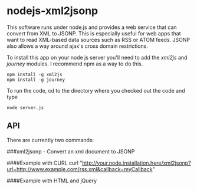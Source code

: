 nodejs-xml2jsonp
================

This software runs under node.js and provides a web service that can convert from XML to JSONP. This is especially
useful for web apps that want to read XML-based data sources such as RSS or ATOM feeds. JSONP also allows a way around
ajax's cross domain restrictions.

To install this app on your node js server you'll need to add the _xml2js_ and _journey_ modules. I recommend npm as
a way to do this.

    npm install -g xml2js
    npm install -g journey

To run the code, cd to the directory where you checked out the code and type

    node server.js


API
---

There are currently two commands:

###xml2jsonp - Convert an xml document to JSONP

####Example with CURL
    curl "http://your.node.installation.here/xml2jsonp?url=http://www.example.com/rss.xml&callback=myCallback"

####Example with HTML and jQuery
    <!DOCTYPE html>
    <html>
    <head>
    <script type="text/javascript" src="http://ajax.googleapis.com/ajax/libs/jquery/1.6.2/jquery.min.js"></script>
    <script type="text/javascript">

        // This is the example XML file..
        var url = "http://www.example.com/rss.xml";

        $("document").ready(function() {
            $.getJSON(
                    "http://your.node.installation.here/xml2jsonp?callback=?&url=" + url,
                    function(data) {
                        alert(JSON.stringify(data, null, 4));
                    }
            );
        });
    </script>
    </head>
    <body>
    </body>
    </html>

###json2jsonp - Convert a JSON document to JSONP (handy for getting around cross-domain restrictions)

####Example with CURL
    curl "http://your.node.installation.here/json2jsonp?url=http://www.example.com/doc.json&callback=myCallback"

####Example with HTML and jQuery
    <!DOCTYPE html>
    <html>
    <head>
    <script type="text/javascript" src="http://ajax.googleapis.com/ajax/libs/jquery/1.6.2/jquery.min.js"></script>
    <script type="text/javascript">

        // This is the example JSON file..
        var url = "http://www.example.com/doc.json";

        $("document").ready(function() {
            $.getJSON(
                    "http://your.node.installation.here/json2jsonp?callback=?&url=" + url,
                    function(data) {
                        alert(JSON.stringify(data, null, 4));
                    }
            );
        });
    </script>
    </head>
    <body>
    </body>
    </html>
Licence
-------

 Copyright (C) 2011 Ben Clayton www.calvium.com

 Permission is hereby granted, free of charge, to any person obtaining a copy
 of this software and associated documentation files (the "Software"), to deal
 in the Software without restriction, including without limitation the rights
 to use, copy, modify, merge, publish, distribute, sublicense, and/or sell
 copies of the Software, and to permit persons to whom the Software is
 furnished to do so, subject to the following conditions:

 The above copyright notice and this permission notice shall be included in
 all copies or substantial portions of the Software.

 THE SOFTWARE IS PROVIDED "AS IS", WITHOUT WARRANTY OF ANY KIND, EXPRESS OR
 IMPLIED, INCLUDING BUT NOT LIMITED TO THE WARRANTIES OF MERCHANTABILITY,
 FITNESS FOR A PARTICULAR PURPOSE AND NONINFRINGEMENT. IN NO EVENT SHALL THE
 AUTHORS OR COPYRIGHT HOLDERS BE LIABLE FOR ANY CLAIM, DAMAGES OR OTHER
 LIABILITY, WHETHER IN AN ACTION OF CONTRACT, TORT OR OTHERWISE, ARISING FROM,
 OUT OF OR IN CONNECTION WITH THE SOFTWARE OR THE USE OR OTHER DEALINGS IN
 THE SOFTWARE